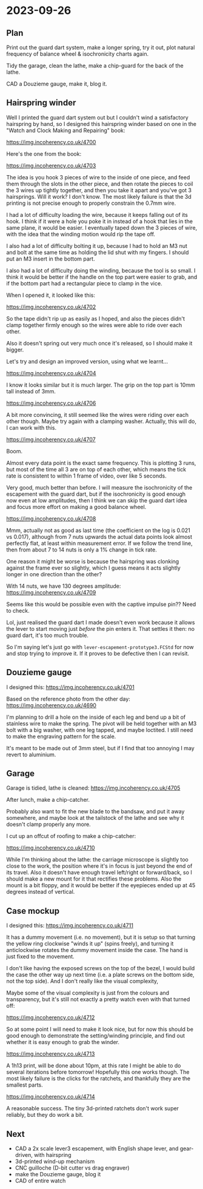 # 2023-09-26

## Plan

Print out the guard dart system, make a longer spring, try it out, plot natural frequency of balance wheel
& isochronicity charts again.

Tidy the garage, clean the lathe, make a chip-guard for the back of the lathe.

CAD a Douzieme gauge, make it, blog it.

## Hairspring winder

Well I printed the guard dart system out but I couldn't wind a satisfactory hairspring by hand, so I designed
this hairspring winder based on one in the "Watch and Clock Making and Repairing" book:

https://img.incoherency.co.uk/4700

Here's the one from the book:

https://img.incoherency.co.uk/4703

The idea is you hook 3 pieces of wire to the inside of one piece, and feed them through the slots
in the other piece, and then rotate the pieces to coil the 3 wires up tightly together, and then you take
it apart and you've got 3 hairsprings. Will it work? I don't know. The most likely failure is that the
3d printing is not precise enough to properly constrain the 0.7mm wire.

I had a lot of difficulty loading the wire, because it keeps falling out of its hook. I think if it were a hole
you poke it in instead of a hook that lies in the same plane, it would be easier. I eventually taped down the
3 pieces of wire, with the idea that the winding motion would rip the tape off.

I also had a lot of difficulty bolting it up, because I had to hold an M3 nut and bolt at the same time as holding
the lid shut with my fingers. I should put an M3 insert in the bottom part.

I also had a lot of difficulty doing the winding, because the tool is so small. I think it would be better if the
handle on the top part were easier to grab, and if the bottom part had a rectangular piece to clamp in the vice.

When I opened it, it looked like this:

https://img.incoherency.co.uk/4702

So the tape didn't rip up as easily as I hoped, and also the pieces didn't clamp together firmly enough so the wires
were able to ride over each other.

Also it doesn't spring out very much once it's released, so I should make it bigger.

Let's try and design an improved version, using what we learnt...

https://img.incoherency.co.uk/4704

I know it looks similar but it is much larger. The grip on the top part is 10mm tall instead of 3mm.

https://img.incoherency.co.uk/4706

A bit more convincing, it still seemed like the wires were riding over each other though. Maybe try again with
a clamping washer. Actually, this will do, I can work with this.

https://img.incoherency.co.uk/4707

Boom.

Almost every data point is the exact same frequency. This is plotting 3 runs, but most of the time all 3 are on
top of each other, which means the tick rate is consistent to within 1 frame of video, over like 5 seconds.

Very good, much better than before. I will measure the isochronicity of the escapement with the guard dart,
but if the isochronicity is good enough now even at low amplitudes, then I think we can skip the guard dart idea
and focus more effort on making a good balance wheel.

https://img.incoherency.co.uk/4708

Mmm, actually not as good as last time (the coefficient on the log is 0.021 vs 0.017), although from 7 nuts
upwards the actual data points look almost perfectly flat, at least within measurement error. If we follow
the trend line, then from about 7 to 14 nuts is only a 1% change in tick rate.

One reason it might be worse is because the hairspring was clonking against the frame ever so slightly, which I
guess means it acts slightly longer in one direction than the other?

With 14 nuts, we have 130 degrees amplitude: https://img.incoherency.co.uk/4709

Seems like this would be possible even with the captive impulse pin?? Need to check.

Lol, just realised the guard dart I made doesn't even work because it allows the lever to start moving just
*before* the pin enters it. That settles it then: no guard dart, it's too much trouble.

So I'm saying let's just go with `lever-escapement-prototype3.FCStd` for now and stop trying to improve it.
If it proves to be defective then I can revisit.

## Douzieme gauge

I designed this: https://img.incoherency.co.uk/4701

Based on the reference photo from the other day: https://img.incoherency.co.uk/4690

I'm planning to drill a hole on the inside of each leg and bend up a bit of stainless wire to make
the spring. The pivot will be held together with an M3 bolt with a big washer, with one leg tapped, and maybe
loctited. I still need to make the engraving pattern for the scale.

It's meant to be made out of 3mm steel, but if I find that too annoying I may revert to aluminium.

## Garage

Garage is tidied, lathe is cleaned: https://img.incoherency.co.uk/4705

After lunch, make a chip-catcher.

Probably also want to fit the new blade to the bandsaw, and put it away somewhere, and maybe
look at the tailstock of the lathe and see why it doesn't clamp properly any more.

I cut up an offcut of roofing to make a chip-catcher:

https://img.incoherency.co.uk/4710

While I'm thinking about the lathe: the carriage microscope is slightly too close to the work, the
position where it's in focus is just beyond the end of its travel. Also it doesn't have enough travel
left/right or forward/back, so I should make a new mount for it that rectifies these problems. Also
the mount is a bit floppy, and it would be better if the eyepieces ended up at 45 degrees instead of
vertical.

## Case mockup

I designed this: https://img.incoherency.co.uk/4711

It has a dummy movement (i.e. no movement), but it is setup so that turning the yellow ring clockwise
"winds it up" (spins freely), and turning it anticlockwise rotates the dummy movement inside the case.
The hand is just fixed to the movement.

I don't like having the exposed screws on the top of the bezel, I would build the case the other way
up next time (i.e. a plate screws on the bottom side, not the top side). And I don't really like
the visual complexity,

Maybe some of the visual complexity is just from the colours and transparency, but it's still not
exactly a pretty watch even with that turned off:

https://img.incoherency.co.uk/4712

So at some point I will need to make it look nice, but for now this should be good enough to demonstrate the
setting/winding principle, and find out whether it is easy enough to grab the winder.

https://img.incoherency.co.uk/4713

A 1h13 print, will be done about 10pm, at this rate I might be able to do several iterations before tomorrow!
Hopefully this one works though. The most likely failure is the clicks for the ratchets, and thankfully they
are the smallest parts.

https://img.incoherency.co.uk/4714

A reasonable success. The tiny 3d-printed ratchets don't work super reliably, but they do work a bit.

## Next

* CAD a 2x scale lever3 escapement, with English shape lever, and gear-driven, with hairspring
* 3d-printed wind-up mechanism
* CNC guilloche (D-bit cutter vs drag engraver)
* make the Douzieme gauge, blog it
* CAD of entire watch
